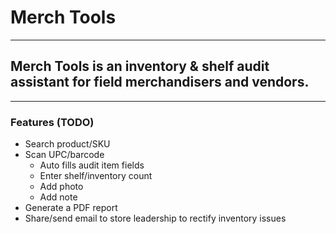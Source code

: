 # Merch Tools

---
## Merch Tools is an inventory & shelf audit assistant for field merchandisers and vendors.

---
### Features (TODO)

- Search product/SKU
- Scan UPC/barcode 
  - Auto fills audit item fields
  - Enter shelf/inventory count
  - Add photo
  - Add note
- Generate a PDF report
- Share/send email to store leadership to rectify inventory issues